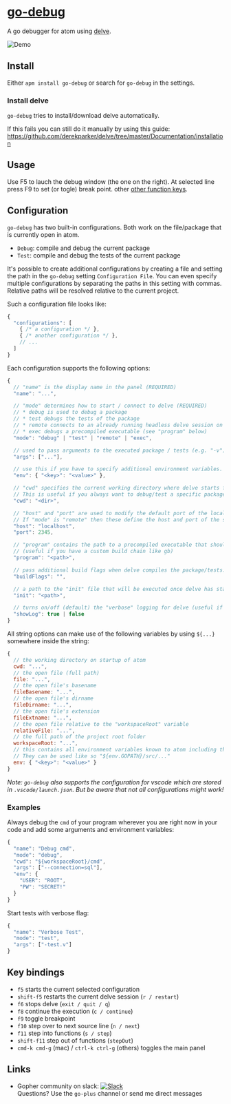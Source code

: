 # [go-debug](https://atom.io/packages/go-debug)

A go debugger for atom using [delve](https://github.com/derekparker/delve).

![Demo](https://raw.githubusercontent.com/lloiser/go-debug/master/resources/demo.gif)

## Install

Either `apm install go-debug` or search for `go-debug` in the settings.

### Install delve

`go-debug` tries to install/download delve automatically.

If this fails you can still do it manually by using this guide: https://github.com/derekparker/delve/tree/master/Documentation/installation

## Usage
Use F5 to lauch the debug window (the one on the right).
At selected line press F9 to set (or togle) break point.
other [other function keys](#keys).

## Configuration

`go-debug` has two built-in configurations. Both work on the file/package that is currently open in atom.

* `Debug`: compile and debug the current package
* `Test`: compile and debug the tests of the current package

It's possible to create additional configurations by creating a file and setting the path in the `go-debug` setting `Configuration File`. You can even specify multiple configurations by separating the paths in this setting with commas. Relative paths will be resolved relative to the current project.

Such a configuration file looks like:

```js
{
  "configurations": [
    { /* a configuration */ },
    { /* another configuration */ },
    // ...
  ]
}
```

Each configuration supports the following options:

```js
{
  // "name" is the display name in the panel (REQUIRED)
  "name": "...",

  // "mode" determines how to start / connect to delve (REQUIRED)
  // * debug is used to debug a package
  // * test debugs the tests of the package
  // * remote connects to an already running headless delve session on a remote server (see "host" and "port" below)
  // * exec debugs a precompiled executable (see "program" below)
  "mode": "debug" | "test" | "remote" | "exec",

  // used to pass arguments to the executed package / tests (e.g. "-v").
  "args": ["..."],

  // use this if you have to specify additional environment variables.
  "env": { "<key>": "<value>" },

  // "cwd" specifies the current working directory where delve starts from.
  // This is useful if you always want to debug/test a specific package (e.g. the "main" package) but are currently working on another package
  "cwd": "<dir>",

  // "host" and "port" are used to modify the default port of the locally running delve server.
  // If "mode" is "remote" then these define the host and port of the server where a "headless" delve is running.
  "host": "localhost",
  "port": 2345,

  // "program" contains the path to a precompiled executable that should be debugged.
  // (useful if you have a custom build chain like gb)
  "program": "<path>",

  // pass additional build flags when delve compiles the package/tests.
  "buildFlags": "",

  // a path to the "init" file that will be executed once delve has started.
  "init": "<path>",

  // turns on/off (default) the "verbose" logging for delve (useful if you encounter problems with delve or go-debug).
  "showLog": true | false
}
```

All string options can make use of the following variables by using `${...}` somewhere inside the string:

```js
{
  // the working directory on startup of atom
  cwd: "...",
  // the open file (full path)
  file: "...",
  // the open file's basename
  fileBasename: "...",
  // the open file's dirname
  fileDirname: "...",
  // the open file's extension
  fileExtname: "...",
  // the open file relative to the "workspaceRoot" variable
  relativeFile: "...",
  // the full path of the project root folder
  workspaceRoot: "...",
  // this contains all environment variables known to atom including the "env" variables from above.
  // They can be used like so "${env.GOPATH}/src/..."
  env: { "<key>": "<value>" }
}
```

_Note: `go-debug` also supports the configuration for vscode which are stored in `.vscode/launch.json`. But be aware that not all configurations might work!_

### Examples

Always debug the `cmd` of your program wherever you are right now in your code and add some arguments and environment variables:
```js
{
  "name": "Debug cmd",
  "mode": "debug",
  "cwd": "${workspaceRoot}/cmd",
  "args": ["--connection=sql"],
  "env": {
    "USER": "ROOT",
    "PW": "SECRET!"
  }
}
```

Start tests with verbose flag:
```js
{
  "name": "Verbose Test",
  "mode": "test",
  "args": ["-test.v"]
}
```

## Key bindings
<a name="keys"></a>

* `f5` starts the current selected configuration
* `shift-f5` restarts the current delve session (`r / restart`)
* `f6` stops delve (`exit / quit / q`)
* `f8` continue the execution (`c / continue`)
* `f9` toggle breakpoint
* `f10` step over to next source line (`n / next`)
* `f11` step into functions (`s / step`)
* `shift-f11` step out of functions (`stepOut`)
* `cmd-k cmd-g` (mac) / `ctrl-k ctrl-g` (others) toggles the main panel

## Links

* Gopher community on slack: [![Slack](https://img.shields.io/badge/gophers_slack-%23go--plus-blue.svg?style=flat)](https://gophersinvite.herokuapp.com) <br />Questions? Use the `go-plus` channel or send me direct messages
